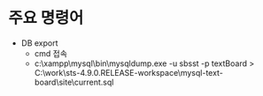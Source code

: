 # 주요 명령어
- DB export
  - cmd 접속
  - c:\xampp\mysql\bin\mysqldump.exe -u sbsst -p textBoard > C:\work\sts-4.9.0.RELEASE-workspace\mysql-text-board\site\current.sql